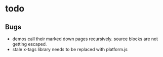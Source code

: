 
# todo

## Bugs

+ demos call their marked down pages recursively. source blocks are not getting escaped.
+ stale x-tags library needs to be replaced with platform.js

